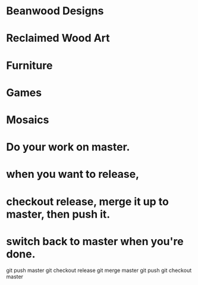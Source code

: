 # Beanwood Designs
# Reclaimed Wood Art
# Furniture
# Games
# Mosaics

# Do your work on master.
# when you want to release,
# checkout release, merge it up to master, then push it.
# switch back to master when you're done.
git push master
git checkout release
git merge master
git push
git checkout master
